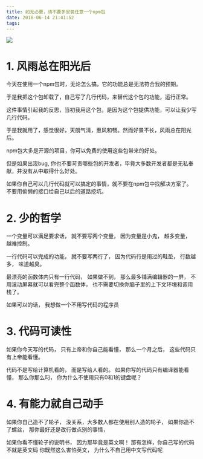 ```yaml
---
title: 如无必要，请不要多安装任意一个npm包
date: 2018-06-14 21:41:52
tags:
---
```


![](https://wdd-images.oss-cn-shanghai.aliyuncs.com/20180614224056_7kDRDy_Jietu20180614-224039.jpeg)

# 1. 风雨总在阳光后

今天在使用一个npm包时，无论怎么搞，它的功能总是无法符合我的预期。

于是我把这个包卸载了，自己写了几行代码，来替代这个包的功能，运行正常。

这件事情引起我的反思，当初我用这个包，是因为这个包提供功能，可以让我少写几行代码。

于是我就用了，感觉很好，天朗气清，惠风和畅。然而好景不长，风雨总在阳光后。

npm包大多是开源的项目，你可以免费的使用这些包带来的好处。

但是如果出现bug, 你也不要苛责哪些包的开发者，毕竟大多数开发者都是无私奉献，并没有从中取得什么好处。

如果你自己可以几行代码就可以搞定的事情，就不要在npm包中找解决方案了。不要用偷懒的接口给自己以后的道路挖坑。

# 2. 少的哲学

一个变量可以满足要求话，
就不要写两个变量，
因为变量是小鬼，
越多变量，
越难控制。

一行代码可以完成的功能，
就不要写两行了，
因为代码行是用过的鞋垫，
行数越多，
味道越臭。

最漂亮的函数体内只有一行代码，
如果做不到，
那么最多铺满编辑器的一屏，
不用滚动屏幕就可以看完整个函数体，
也不需要切换你脑子里的上下文环境和调用栈了。

如果可以的话，
我想做一个不用写代码的程序员

# 3. 代码可读性

如果你今天写的代码，
只有上帝和你自己能看懂，
那么一个月之后，
这些代码只有上帝能看懂。

代码不是写给计算机看的，
而是写给人看的。
如果你写的代码只有编译器能看懂，
那么你那么叼，
你为什么不使用只有0和1的键盘呢？

# 4. 有能力就自己动手

如果你自己造不了轮子，
没关系，大多数人都在使用别人造的轮子，
如果你造不了螺丝，
那你最好还是改行做点别的事情，

如果你看不懂轮子的说明书，
因为那毕竟是英文啊！
那有怎样，你自己写的代码不就是英文码
你既然这么害怕英文，
为什么不自己用中文写代码呢













